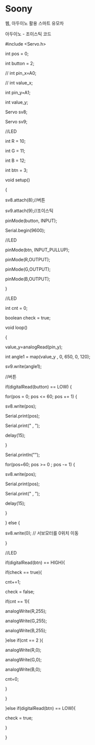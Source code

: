 # Soony
웹, 아두이노 활용 스마트 유모차

아두이노 - 조이스틱 코드

#include <Servo.h>

int pos = 0; 

int button = 2;

// int pin_x=A0;

//  int value_x;

int pin_y=A1;

int value_y;

Servo sv8;

Servo  sv9;

//LED

int R = 10;

int G = 11;

int B = 12;

int btn = 3;

void setup()

{

sv8.attach(8);//버튼

sv9.attach(9);//조이스틱

pinMode(button, INPUT);

Serial.begin(9600);

//LED

pinMode(btn, INPUT_PULLUP);

pinMode(R,OUTPUT);

pinMode(G,OUTPUT);

pinMode(B,OUTPUT);


}

//LED

int cnt = 0;

boolean check = true;


void loop()

{

value_y=analogRead(pin_y);



int angle1 = map(value_y , 0, 650, 0, 120);

sv9.write(angle1);

//버튼

if(digitalRead(button) == LOW) {

for(pos = 0; pos <= 60; pos += 1) {

sv8.write(pos);



Serial.print(pos);

Serial.print(" , ");

delay(15);

}

Serial.println("");

for(pos=60; pos >= 0 ; pos -= 1) {

sv8.write(pos);



Serial.print(pos);

Serial.print(" , ");

delay(15);

}

} else {

sv8.write(0); // 서보모터를 0위치 이동

}

//LED

if(digitalRead(btn) == HIGH){

if(check == true){

cnt+=1;

check = false;

if(cnt == 1){

analogWrite(R,255);

analogWrite(G,255);

analogWrite(B,255);

}else if(cnt == 2 ){ 



analogWrite(R,0);

analogWrite(G,0);

analogWrite(B,0);  

cnt=0;

}

}

}else if(digitalRead(btn) == LOW){

check = true;

}


}
